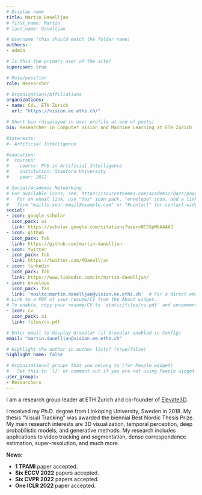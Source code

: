 ```yaml
---
# Display name
title: Martin Danelljan
# first_name: Martin
# last_name: Danelljan

# Username (this should match the folder name)
authors:
- admin

# Is this the primary user of the site?
superuser: true

# Role/position
role: Researcher

# Organizations/Affiliations
organizations:
- name: CVL, ETH Zurich
  url: "https://vision.ee.ethz.ch/"

# Short bio (displayed in user profile at end of posts)
bio: Researcher in Computer Vision and Machine Learning at ETH Zurich

#interests:
#- Artificial Intelligence

#education:
#  courses:
#  - course: PhD in Artificial Intelligence
#    institution: Stanford University
#    year: 2012

# Social/Academic Networking
# For available icons, see: https://sourcethemes.com/academic/docs/page-builder/#icons
#   For an email link, use "fas" icon pack, "envelope" icon, and a link in the
#   form "mailto:your-email@example.com" or "#contact" for contact widget.
social:
- icon: google-scholar
  icon_pack: ai
  link: https://scholar.google.com/citations?user=NCSSpMkAAAAJ
- icon: github
  icon_pack: fab
  link: https://github.com/martin-danelljan
- icon: twitter
  icon_pack: fab
  link: https://twitter.com/MDanelljan
- icon: linkedin
  icon_pack: fab
  link: https://www.linkedin.com/in/martin-danelljan/
- icon: envelope
  icon_pack: fas
  link: 'mailto:martin.danelljan@vision.ee.ethz.ch'  # For a direct email link, use "mailto:test@example.org".
# Link to a PDF of your resume/CV from the About widget.
# To enable, copy your resume/CV to `static/files/cv.pdf` and uncomment the lines below.
- icon: cv
  icon_pack: ai
  link: files/cv.pdf

# Enter email to display Gravatar (if Gravatar enabled in Config)
email: "martin.danelljan@vision.ee.ethz.ch"

# Highlight the author in author lists? (true/false)
highlight_name: false

# Organizational groups that you belong to (for People widget)
#   Set this to `[]` or comment out if you are not using People widget.
user_groups:
- Researchers
---
```


I am a research group leader at ETH Zurich and co-founder of [Elevate3D](https://elevate3d.ai/). 

I received my Ph.D. degree from Linköping University, Sweden in 2018. My thesis "Visual Tracking" was awarded the biennial Best Nordic Thesis Prize. My main research interests are 3D visualization, temporal perception, deep probabilistic models, and generative methods. My research includes applications to video tracking and segmentation, dense correspondence estimation, super-resolution, and much more. 

**News:**
* **1 TPAMI** paper accepted.
* **Six ECCV 2022** papers accepted.
* **Six CVPR 2022** papers accepted.
* **One ICLR 2022** paper accepted.